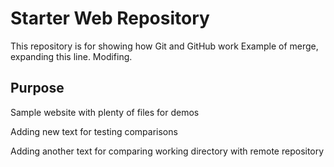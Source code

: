 # Starter Web Repository

This repository is for showing how Git and GitHub work
Example of merge, expanding this line. Modifing.
## Purpose 

Sample website with plenty of files for demos

Adding new text for testing comparisons

Adding another text for comparing working directory with remote repository